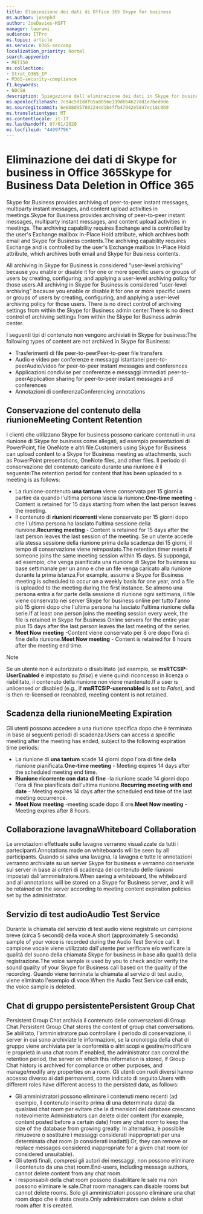 ```yaml
---
title: Eliminazione dei dati di Office 365 Skype for business
ms.author: josephd
author: JoeDavies-MSFT
manager: laurawi
audience: ITPro
ms.topic: article
ms.service: O365-seccomp
localization_priority: Normal
search.appverid:
- MET150
ms.collection:
- Strat_O365_IP
- M365-security-compliance
f1.keywords:
- NOCSH
description: Spiegazione dell'eliminazione dei dati in Skype for business.
ms.openlocfilehash: 7c94c5d1ddfb5a8056e139d664627dd1e7bed0de
ms.sourcegitcommit: 6e608d957082244d1b4ffb47942e5847ec18c0b9
ms.translationtype: MT
ms.contentlocale: it-IT
ms.lasthandoff: 07/01/2020
ms.locfileid: "44997796"
---
```

# <a name="skype-for-business-data-deletion-in-office-365"></a><span data-ttu-id="29275-103">Eliminazione dei dati di Skype for business in Office 365</span><span class="sxs-lookup"><span data-stu-id="29275-103">Skype for Business Data Deletion in Office 365</span></span>

<span data-ttu-id="29275-104">Skype for Business provides archiving of peer-to-peer instant messages, multiparty instant messages, and content upload activities in meetings.</span><span class="sxs-lookup"><span data-stu-id="29275-104">Skype for Business provides archiving of peer-to-peer instant messages, multiparty instant messages, and content upload activities in meetings.</span></span> <span data-ttu-id="29275-105">The archiving capability requires Exchange and is controlled by the user's Exchange mailbox In-Place Hold attribute, which archives both email and Skype for Business contents.</span><span class="sxs-lookup"><span data-stu-id="29275-105">The archiving capability requires Exchange and is controlled by the user's Exchange mailbox In-Place Hold attribute, which archives both email and Skype for Business contents.</span></span>

<span data-ttu-id="29275-106">All archiving in Skype for Business is considered "user-level archiving" because you enable or disable it for one or more specific users or groups of users by creating, configuring, and applying a user-level archiving policy for those users.</span><span class="sxs-lookup"><span data-stu-id="29275-106">All archiving in Skype for Business is considered "user-level archiving" because you enable or disable it for one or more specific users or groups of users by creating, configuring, and applying a user-level archiving policy for those users.</span></span> <span data-ttu-id="29275-107">There is no direct control of archiving settings from within the Skype for Business admin center.</span><span class="sxs-lookup"><span data-stu-id="29275-107">There is no direct control of archiving settings from within the Skype for Business admin center.</span></span>

<span data-ttu-id="29275-108">I seguenti tipi di contenuto non vengono archiviati in Skype for business:</span><span class="sxs-lookup"><span data-stu-id="29275-108">The following types of content are not archived in Skype for Business:</span></span>

- <span data-ttu-id="29275-109">Trasferimenti di file peer-to-peer</span><span class="sxs-lookup"><span data-stu-id="29275-109">Peer-to-peer file transfers</span></span>
- <span data-ttu-id="29275-110">Audio e video per conferenze e messaggi istantanei peer-to-peer</span><span class="sxs-lookup"><span data-stu-id="29275-110">Audio/video for peer-to-peer instant messages and conferences</span></span>
- <span data-ttu-id="29275-111">Applicazioni condivise per conferenze e messaggi immediati peer-to-peer</span><span class="sxs-lookup"><span data-stu-id="29275-111">Application sharing for peer-to-peer instant messages and conferences</span></span>
- <span data-ttu-id="29275-112">Annotazioni di conferenza</span><span class="sxs-lookup"><span data-stu-id="29275-112">Conferencing annotations</span></span> 

## <a name="meeting-content-retention"></a><span data-ttu-id="29275-113">Conservazione del contenuto della riunione</span><span class="sxs-lookup"><span data-stu-id="29275-113">Meeting Content Retention</span></span>

<span data-ttu-id="29275-114">I clienti che utilizzano Skype for business possono caricare contenuti in una riunione di Skype for business come allegati, ad esempio presentazioni di PowerPoint, file OneNote e altri file.</span><span class="sxs-lookup"><span data-stu-id="29275-114">Customers using Skype for Business can upload content to a Skype for Business meeting as attachments, such as PowerPoint presentations, OneNote files, and other files.</span></span> <span data-ttu-id="29275-115">Il periodo di conservazione del contenuto caricato durante una riunione è il seguente:</span><span class="sxs-lookup"><span data-stu-id="29275-115">The retention period for content that has been uploaded to a meeting is as follows:</span></span>

- <span data-ttu-id="29275-116">La riunione-contenuto **una tantum** viene conservata per 15 giorni a partire da quando l'ultima persona lascia la riunione.</span><span class="sxs-lookup"><span data-stu-id="29275-116">**One-time meeting** - Content is retained for 15 days starting from when the last person leaves the meeting.</span></span>
- <span data-ttu-id="29275-117">Il contenuto di **riunioni ricorrenti** viene conservato per 15 giorni dopo che l'ultima persona ha lasciato l'ultima sessione della riunione.</span><span class="sxs-lookup"><span data-stu-id="29275-117">**Recurring meeting** - Content is retained for 15 days after the last person leaves the last session of the meeting.</span></span> <span data-ttu-id="29275-118">Se un utente accede alla stessa sessione della riunione prima della scadenza dei 15 giorni, il tempo di conservazione viene reimpostato.</span><span class="sxs-lookup"><span data-stu-id="29275-118">The retention timer resets if someone joins the same meeting session within 15 days.</span></span> <span data-ttu-id="29275-119">Si supponga, ad esempio, che venga pianificata una riunione di Skype for business su base settimanale per un anno e che un file venga caricato alla riunione durante la prima istanza.</span><span class="sxs-lookup"><span data-stu-id="29275-119">For example, assume a Skype for Business meeting is scheduled to occur on a weekly basis for one year, and a file is uploaded to the meeting during the first instance.</span></span> <span data-ttu-id="29275-120">Se almeno una persona entra a far parte della sessione di riunione ogni settimana, il file viene conservato nei server Skype for business online per tutto l'anno più 15 giorni dopo che l'ultima persona ha lasciato l'ultima riunione della serie.</span><span class="sxs-lookup"><span data-stu-id="29275-120">If at least one person joins the meeting session every week, the file is retained in Skype for Business Online servers for the entire year plus 15 days after the last person leaves the last meeting of the series.</span></span>
- <span data-ttu-id="29275-121">**Meet Now meeting** -Content viene conservato per 8 ore dopo l'ora di fine della riunione.</span><span class="sxs-lookup"><span data-stu-id="29275-121">**Meet Now meeting** - Content is retained for 8 hours after the meeting end time.</span></span>

> [!NOTE]
> <span data-ttu-id="29275-122">Se un utente non è autorizzato o disabilitato (ad esempio, se **msRTCSIP-UserEnabled** è impostato su *false*) e viene quindi riconcesso in licenza o riabilitato, il contenuto della riunione non viene mantenuto.</span><span class="sxs-lookup"><span data-stu-id="29275-122">If a user is unlicensed or disabled (e.g., if **msRTCSIP-userenabled** is set to *False*), and is then re-licensed or reenabled, meeting content is not retained.</span></span>

## <a name="meeting-expiration"></a><span data-ttu-id="29275-123">Scadenza della riunione</span><span class="sxs-lookup"><span data-stu-id="29275-123">Meeting Expiration</span></span>

<span data-ttu-id="29275-124">Gli utenti possono accedere a una riunione specifica dopo che è terminata in base ai seguenti periodi di scadenza:</span><span class="sxs-lookup"><span data-stu-id="29275-124">Users can access a specific meeting after the meeting has ended, subject to the following expiration time periods:</span></span>

- <span data-ttu-id="29275-125">La riunione di **una tantum** scade 14 giorni dopo l'ora di fine della riunione pianificata.</span><span class="sxs-lookup"><span data-stu-id="29275-125">**One-time meeting** - Meeting expires 14 days after the scheduled meeting end time.</span></span>
- <span data-ttu-id="29275-126">**Riunione ricorrente con data di fine** -la riunione scade 14 giorni dopo l'ora di fine pianificata dell'ultima riunione.</span><span class="sxs-lookup"><span data-stu-id="29275-126">**Recurring meeting with end date** - Meeting expires 14 days after the scheduled end time of the last meeting occurrence.</span></span>
- <span data-ttu-id="29275-127">**Meet Now meeting** -meeting scade dopo 8 ore.</span><span class="sxs-lookup"><span data-stu-id="29275-127">**Meet Now meeting** - Meeting expires after 8 hours.</span></span>

## <a name="whiteboard-collaboration"></a><span data-ttu-id="29275-128">Collaborazione lavagna</span><span class="sxs-lookup"><span data-stu-id="29275-128">Whiteboard Collaboration</span></span>

<span data-ttu-id="29275-129">Le annotazioni effettuate sulle lavagne verranno visualizzate da tutti i partecipanti.</span><span class="sxs-lookup"><span data-stu-id="29275-129">Annotations made on whiteboards will be seen by all participants.</span></span> <span data-ttu-id="29275-130">Quando si salva una lavagna, la lavagna e tutte le annotazioni verranno archiviate su un server Skype for business e verranno conservate sul server in base ai criteri di scadenza del contenuto delle riunioni impostati dall'amministratore.</span><span class="sxs-lookup"><span data-stu-id="29275-130">When saving a whiteboard, the whiteboard and all annotations will be stored on a Skype for Business server, and it will be retained on the server according to meeting content expiration policies set by the administrator.</span></span>

## <a name="audio-test-service"></a><span data-ttu-id="29275-131">Servizio di test audio</span><span class="sxs-lookup"><span data-stu-id="29275-131">Audio Test Service</span></span>

<span data-ttu-id="29275-132">Durante la chiamata del servizio di test audio viene registrato un campione breve (circa 5 secondi) della voce.</span><span class="sxs-lookup"><span data-stu-id="29275-132">A short (approximately 5 seconds) sample of your voice is recorded during the Audio Test Service call.</span></span> <span data-ttu-id="29275-133">Il campione vocale viene utilizzato dall'utente per verificare e/o verificare la qualità del suono della chiamata Skype for business in base alla qualità della registrazione.</span><span class="sxs-lookup"><span data-stu-id="29275-133">The voice sample is used by you to check and/or verify the sound quality of your Skype for Business call based on the quality of the recording.</span></span> <span data-ttu-id="29275-134">Quando viene terminata la chiamata al servizio di test audio, viene eliminato l'esempio di voce.</span><span class="sxs-lookup"><span data-stu-id="29275-134">When the Audio Test Service call ends, the voice sample is deleted.</span></span>

## <a name="persistent-group-chat"></a><span data-ttu-id="29275-135">Chat di gruppo persistente</span><span class="sxs-lookup"><span data-stu-id="29275-135">Persistent Group Chat</span></span>

<span data-ttu-id="29275-136">Persistent Group Chat archivia il contenuto delle conversazioni di Group Chat.</span><span class="sxs-lookup"><span data-stu-id="29275-136">Persistent Group Chat stores the content of group chat conversations.</span></span> <span data-ttu-id="29275-137">Se abilitato, l'amministratore può controllare il periodo di conservazione, il server in cui sono archiviate le informazioni, se la cronologia della chat di gruppo viene archiviata per la conformità o altri scopi e gestire/modificare le proprietà in una chat room.</span><span class="sxs-lookup"><span data-stu-id="29275-137">If enabled, the administrator can control the retention period, the server on which this information is stored, if Group Chat history is archived for compliance or other purposes, and manage/modify any properties on a room.</span></span> <span data-ttu-id="29275-138">Gli utenti con ruoli diversi hanno accesso diverso ai dati permanenti, come indicato di seguito:</span><span class="sxs-lookup"><span data-stu-id="29275-138">Users with different roles have different access to the persisted data, as follows:</span></span>

- <span data-ttu-id="29275-139">Gli amministratori possono eliminare i contenuti meno recenti (ad esempio, il contenuto inserito prima di una determinata data) da qualsiasi chat room per evitare che le dimensioni del database crescano notevolmente.</span><span class="sxs-lookup"><span data-stu-id="29275-139">Administrators can delete older content (for example, content posted before a certain date) from any chat room to keep the size of the database from growing greatly.</span></span> <span data-ttu-id="29275-140">In alternativa, è possibile rimuovere o sostituire i messaggi considerati inappropriati per una determinata chat room (o considerati inadatti).</span><span class="sxs-lookup"><span data-stu-id="29275-140">Or, they can remove or replace messages considered inappropriate for a given chat room (or considered unsuitable).</span></span>
- <span data-ttu-id="29275-141">Gli utenti finali, compresi gli autori dei messaggi, non possono eliminare il contenuto da una chat room.</span><span class="sxs-lookup"><span data-stu-id="29275-141">End-users, including message authors, cannot delete content from any chat room.</span></span>
- <span data-ttu-id="29275-142">I responsabili della chat room possono disabilitare le sale ma non possono eliminare le sale.</span><span class="sxs-lookup"><span data-stu-id="29275-142">Chat room managers can disable rooms but cannot delete rooms.</span></span> <span data-ttu-id="29275-143">Solo gli amministratori possono eliminare una chat room dopo che è stata creata.</span><span class="sxs-lookup"><span data-stu-id="29275-143">Only administrators can delete a chat room after it is created.</span></span>